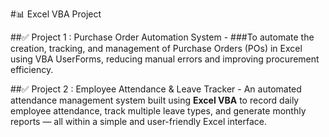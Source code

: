 #📊 Excel VBA Project

##✅ Project 1 : Purchase Order Automation System - 
###To automate the creation, tracking, and management of Purchase Orders (POs) in Excel using VBA UserForms, reducing manual errors and improving procurement efficiency.

##✅ Project 2 : Employee Attendance & Leave Tracker -
An automated attendance management system built using **Excel VBA** to record daily employee attendance, track multiple leave types, and generate monthly reports — all within a simple and user-friendly Excel interface.
